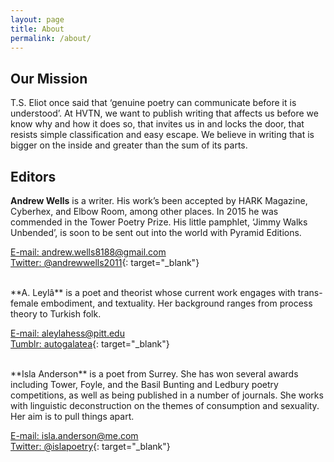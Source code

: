 ```yaml
---
layout: page
title: About
permalink: /about/
---
```


## Our Mission

T.S. Eliot once said that &#8216;genuine poetry can communicate before
it is understood&#8217;. At HVTN, we want to publish writing that affects
us before we know why and how it does so, that invites us in and locks
the door, that resists simple classification and easy escape.
We believe in writing that is bigger on the inside and greater than the sum of its parts.
<br/>

## Editors

**Andrew Wells** is a writer. His work&#8217;s been accepted by
HARK Magazine, Cyberhex, and Elbow Room, among other places. In 2015
he was commended in the Tower Poetry Prize. His little pamphlet,
&#8216;Jimmy Walks Unbended&#8217;, is soon to be sent out
into the world with Pyramid Editions.

[E-mail: andrew.wells8188@gmail.com](mailto:andrew.wells8188@gmail.com)<br/>
[Twitter: @andrewwells2011](https://twitter.com/andrewwells2011){: target="_blank"}

<br/>
**A. Leylâ** is a poet and theorist whose current work engages
with trans-female embodiment, and textuality.
Her background ranges from process theory to Turkish folk.

[E-mail: aleylahess@pitt.edu](mailto:aleylahess@gmail.com)<br/>
[Tumblr: autogalatea](http://autogalatea.tumblr.com/){: target="_blank"}

<br/>
**Isla Anderson** is a poet from Surrey. She has won several awards including Tower, Foyle, and the Basil Bunting and Ledbury poetry competitions, as well as being published in a number of journals. She works with linguistic deconstruction on the themes of consumption and sexuality. Her aim is to pull things apart.

[E-mail: isla.anderson@me.com](mailto:isla.anderson@me.com)<br/>
[Twitter: @islapoetry](https://twitter.com/islapoetry){: target="_blank"}
